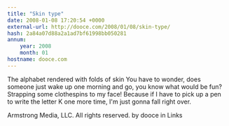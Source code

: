 ```yaml
---
title: "Skin type"
date: 2008-01-08 17:20:54 +0000
external-url: http://dooce.com/2008/01/08/skin-type/
hash: 2a84a07d88a2a1ad7bf61998bb050281
annum:
    year: 2008
    month: 01
hostname: dooce.com
---
```


The alphabet rendered with folds of skin
You have to wonder, does someone just wake up one morning and go, you know what would be fun? Strapping some clothespins to my face! Because if I have to pick up a pen to write the letter K one more time, I'm just gonna fall right over.

 Armstrong Media, LLC. All rights reserved.
by dooce in Links
